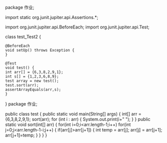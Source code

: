 package 作业;

import static org.junit.jupiter.api.Assertions.*;

import org.junit.jupiter.api.BeforeEach;
import org.junit.jupiter.api.Test;

class test_Test2 {

	@BeforeEach
	void setUp() throws Exception {
	}

	@Test
	void test() {
	int arr[] = {6,3,8,2,9,1};
	int s[] = {1,2,3,6,8,9};
	test array = new test();
	test.sort(arr);
	assertArrayEquals(arr,s);
	}



}
package 作业;

public class test {
    public static void main(String[] args) {
        int[] arr = {6,3,8,2,9,1};
        sort(arr);
        for (int i : arr) {
            System.out.print(i+" ");
        }
    }
    public static void sort(int[] arr) {
        for(int i=0;i<arr.length-1;i++)
            for(int j=0;j<arr.length-1-i;j++) {
                if(arr[j]>arr[j+1]) {
                    int temp = arr[j];
                    arr[j] = arr[j+1];
                    arr[j+1]=temp;
                }
            }
    }
}

